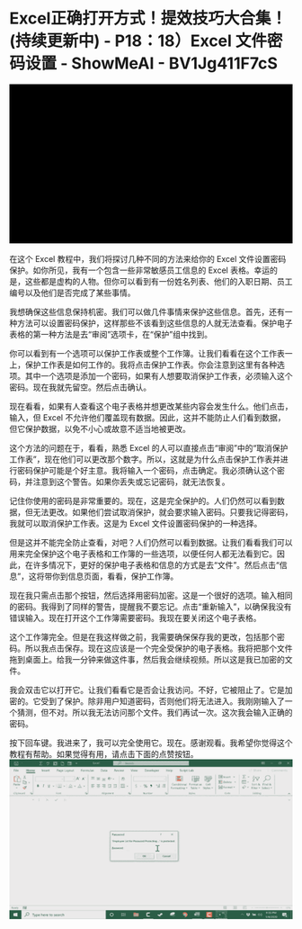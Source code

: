 # Excel正确打开方式！提效技巧大合集！(持续更新中) - P18：18）Excel 文件密码设置 - ShowMeAI - BV1Jg411F7cS

![](img/08734fd415898baf9f3b1e82ceae4dfb_0.png)

在这个 Excel 教程中，我们将探讨几种不同的方法来给你的 Excel 文件设置密码保护。如你所见，我有一个包含一些非常敏感员工信息的 Excel 表格。幸运的是，这些都是虚构的人物。但你可以看到有一份姓名列表、他们的入职日期、员工编号以及他们是否完成了某些事情。

我想确保这些信息保持机密。我们可以做几件事情来保护这些信息。首先，还有一种方法可以设置密码保护，这样那些不该看到这些信息的人就无法查看。保护电子表格的第一种方法是去“审阅”选项卡，在“保护”组中找到。

你可以看到有一个选项可以保护工作表或整个工作簿。让我们看看在这个工作表一上，保护工作表是如何工作的。我将点击保护工作表。你会注意到这里有各种选项。其中一个选项是添加一个密码，如果有人想要取消保护工作表，必须输入这个密码。现在我就先留空。然后点击确认。

现在看看，如果有人查看这个电子表格并想更改某些内容会发生什么。他们点击，输入，但 Excel 不允许他们覆盖现有数据。因此，这并不能防止人们看到数据，但它保护数据，以免不小心或故意不适当地被更改。

这个方法的问题在于，看看，熟悉 Excel 的人可以直接点击“审阅”中的“取消保护工作表”，现在他们可以更改那个数字。所以，这就是为什么点击保护工作表并进行密码保护可能是个好主意。我将输入一个密码，点击确定。我必须确认这个密码，并注意到这个警告。如果你丢失或忘记密码，就无法恢复。

记住你使用的密码是非常重要的。现在，这是完全保护的。人们仍然可以看到数据，但无法更改。如果他们尝试取消保护，就会要求输入密码。只要我记得密码，我就可以取消保护工作表。这是为 Excel 文件设置密码保护的一种选择。

但是这并不能完全防止查看，对吧？人们仍然可以看到数据。让我们看看我们可以用来完全保护这个电子表格和工作簿的一些选项，以便任何人都无法看到它。因此，在许多情况下，更好的保护电子表格和信息的方式是去“文件”。然后点击“信息”，这将带你到信息页面，看看，保护工作簿。

现在我只需点击那个按钮，然后选择用密码加密。这是一个很好的选项。输入相同的密码。我得到了同样的警告，提醒我不要忘记。点击“重新输入”，以确保我没有错误输入。现在打开这个工作簿需要密码。我现在要关闭这个电子表格。

这个工作簿完全。但是在我这样做之前，我需要确保保存我的更改，包括那个密码。所以我点击保存。现在这应该是一个完全受保护的电子表格。我将把那个文件拖到桌面上。给我一分钟来做这件事，然后我会继续视频。所以这是我已加密的文件。

我会双击它以打开它。让我们看看它是否会让我访问。不好，它被阻止了。它是加密的。它受到了保护。除非用户知道密码，否则他们将无法进入。我刚刚输入了一个猜测，但不对。所以我无法访问那个文件。我们再试一次。这次我会输入正确的密码。

按下回车键。我进来了，我可以完全使用它。现在。感谢观看。我希望你觉得这个教程有帮助。如果觉得有用，请点击下面的点赞按钮。![](img/08734fd415898baf9f3b1e82ceae4dfb_2.png)

